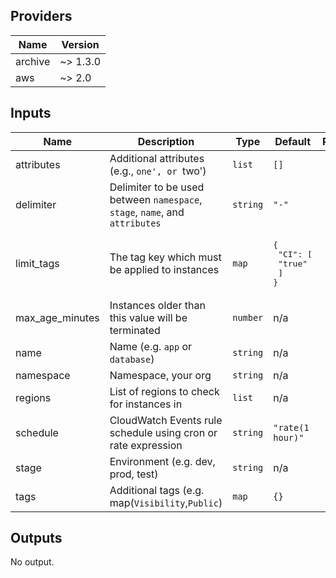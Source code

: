 ## Providers

| Name | Version |
|------|---------|
| archive | ~> 1.3.0 |
| aws | ~> 2.0 |

## Inputs

| Name | Description | Type | Default | Required |
|------|-------------|------|---------|:-----:|
| attributes | Additional attributes (e.g., `one', or `two') | `list` | `[]` | no |
| delimiter | Delimiter to be used between `namespace`, `stage`, `name`, and `attributes` | `string` | `"-"` | no |
| limit\_tags | The tag key which must be applied to instances | `map` | <pre>{<br>  "CI": [<br>    "true"<br>  ]<br>}</pre> | no |
| max\_age\_minutes | Instances older than this value will be terminated | `number` | n/a | yes |
| name | Name  (e.g. `app` or `database`) | `string` | n/a | yes |
| namespace | Namespace, your org | `string` | n/a | yes |
| regions | List of regions to check for instances in | `list` | n/a | yes |
| schedule | CloudWatch Events rule schedule using cron or rate expression | `string` | `"rate(1 hour)"` | no |
| stage | Environment (e.g. dev, prod, test) | `string` | n/a | yes |
| tags | Additional tags (e.g. map(`Visibility`,`Public`) | `map` | `{}` | no |

## Outputs

No output.

